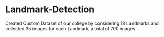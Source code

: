 # Landmark-Detection
Created Custom Dataset of our college by considering 18 Landmarks and collected 35 images for each Landmark, a total of 700 images.  
